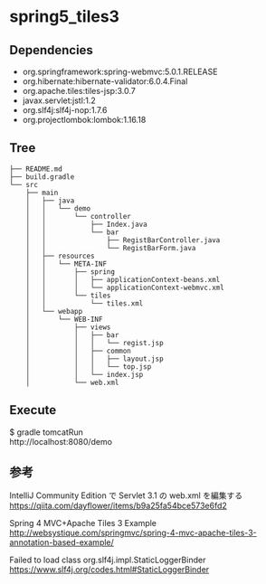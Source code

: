 # spring5_tiles3

## Dependencies
* org.springframework:spring-webmvc:5.0.1.RELEASE  
* org.hibernate:hibernate-validator:6.0.4.Final  
* org.apache.tiles:tiles-jsp:3.0.7  
* javax.servlet:jstl:1.2  
* org.slf4j:slf4j-nop:1.7.6  
* org.projectlombok:lombok:1.16.18  

## Tree
```
├── README.md
├── build.gradle
└── src
    ├── main
    │   ├── java
    │   │   └── demo
    │   │       └── controller
    │   │           ├── Index.java
    │   │           └── bar
    │   │               ├── RegistBarController.java
    │   │               └── RegistBarForm.java
    │   ├── resources
    │   │   └── META-INF
    │   │       ├── spring
    │   │       │   ├── applicationContext-beans.xml
    │   │       │   └── applicationContext-webmvc.xml
    │   │       └── tiles
    │   │           └── tiles.xml
    │   └── webapp
    │       └── WEB-INF
    │           ├── views
    │           │   ├── bar
    │           │   │   └── regist.jsp
    │           │   ├── common
    │           │   │   ├── layout.jsp
    │           │   │   └── top.jsp
    │           │   └── index.jsp
    │           └── web.xml
```

## Execute
$ gradle tomcatRun  
http://localhost:8080/demo  

## 参考
IntelliJ Community Edition で Servlet 3.1 の web.xml を編集する  
https://qiita.com/dayflower/items/b9a25fa54bce573e6fd2  

Spring 4 MVC+Apache Tiles 3 Example  
http://websystique.com/springmvc/spring-4-mvc-apache-tiles-3-annotation-based-example/  

Failed to load class org.slf4j.impl.StaticLoggerBinder  
https://www.slf4j.org/codes.html#StaticLoggerBinder  
